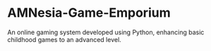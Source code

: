 # AMNesia-Game-Emporium
An online gaming system developed using Python, enhancing basic childhood games to an advanced level.
